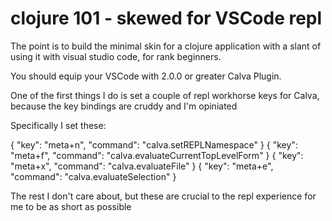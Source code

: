 # clojure 101 - skewed for VSCode repl

The point is to build the minimal skin for a clojure application
with a slant of using it with visual studio code, for rank 
beginners.

You should equip your VSCode with 2.0.0 or greater Calva Plugin.

One of the first things I do is set a couple of repl workhorse keys
for Calva, because the key bindings are cruddy and I'm opiniated

Specifically I set these:

{
    "key": "meta+n",
    "command": "calva.setREPLNamespace"
}
{
    "key": "meta+f",
    "command": "calva.evaluateCurrentTopLevelForm"
}
{
    "key": "meta+x",
    "command": "calva.evaluateFile"
}
{
    "key": "meta+e",
    "command": "calva.evaluateSelection"
}

The rest I don't care about, but these are crucial to the repl experience for me to be as short as possible

    